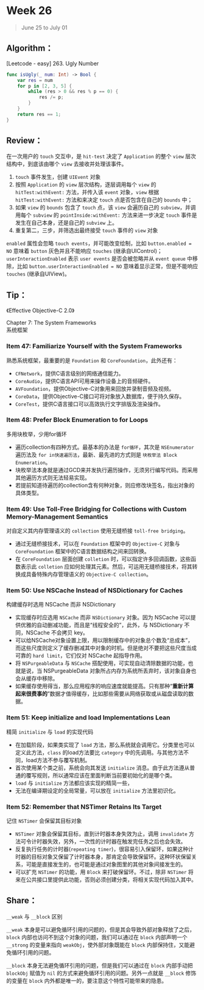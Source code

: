 # Week 26

> June 25 to July 01

## Algorithm：

[Leetcode - easy] 263. Ugly Number

```swift
func isUgly(_ num: Int) -> Bool {
    var res = num
    for p in [2, 3, 5] {
        while (res > 0 && res % p == 0) {
            res /= p;
        }
    }
    return res == 1;
}
```

## Review：

在一次用户的 `touch` 交互中，是 `hit-test` 决定了 `Application` 的整个 `view` 层次结构中，到底该由哪个 `view` 去接收并处理该事件。
1. `touch` 事件发生，创建 `UIEvent` 对象
2. 按照 `Application` 的 `view` 层次结构，逐层调用每个 `view` 的 `hitTest:withEvent:` 方法，并传入该 `event` 对象，`view` 根据 `hitTest:withEvent:` 方法和来决定 `touch` 点是否包含在自己的 `bounds` 中；
3. 如果 `view` 的 `bounds` 包含了 `touch` 点，该 `view` 会遍历自己的 `subview`，并调用每个 `subview` 的 `pointInside:withEvent:` 方法来进一步决定 `touch` 事件是发生在自己本身，还是自己的 `subview` 上。
4. 重复第二，三步，并筛选出最终接受 `touch` 事件的 `view` 对象

`enabled` 属性会忽略 `touch events`，并可能改变绘制，比如 `button.enabled = NO` 意味着 `button` 灰色并且不能响应 `touches` (继承自UIControl)； `userInteractionEnabled` 表示 `user events` 是否会被忽略并从 `event queue` 中移除，比如 `button.userInteractionEnabled = NO` 意味着显示正常，但是不能响应 `touches` (继承自UIView)。
  
## Tip：

《Effective Objective-C 2.0》  

Chapter 7: The System Frameworks  
系统框架

### Item 47: Familiarize Yourself with the System Frameworks  
熟悉系统框架，最重要的是 `Foundation` 和 `CoreFoundation`，此外还有：  
- `CFNetwork`，提供C语言级别的网络通信能力。
- `CoreAudio`，提供C语言API可用来操作设备上的音频硬件。
- `AVFoundation`，提供Objective-C对象用来回放并录制音频及视频。
- `CoreData`，提供Objective-C接口可将对象放入数据库，便于持久保存。
- `CoreTest`，提供C语言接口可以高效执行文字排版及渲染操作。

### Item 48: Prefer Block Enumeration to for Loops   
多用块枚举，少用for循环  
- 遍历collection有四种方式。最基本的办法是 `for循环`，其次是 `NSEnumerator` 遍历法及 `for in快速遍历法`，最新、最先进的方式则是 `块枚举法 Block Enumeration`。
- 块枚举法本身就是通过GCD来并发执行遍历操作，无须另行编写代码。而采用其他遍历方式则无法轻易实现。
- 若提前知道待遍历的collection含有何种对象，则应修改块签名，指出对象的具体类型。

### Item 49: Use Toll-Free Bridging for Collections with Custom Memory-Management Semantics   
对自定义其内存管理语义的 `collection` 使用无缝桥接 `toll-free bridging`。
- 通过无缝桥接技术，可以在 `Foundation` 框架中的 `Objective-C` 对象与 `CoreFoundation` 框架中的C语言数据结构之间来回转换。
- 在 `CoreFoundation` 层面创建 `colletion` 时，可以指定许多回调函数，这些函数表示此 `colletion` 应如何处理其元素。然后，可运用无缝桥接技术，将其转换成具备特殊内存管理语义的 `Objective-C collection`。

### Item 50: Use NSCache Instead of NSDictionary for Caches   
构建缓存时选用 NSCache 而非 NSDictionary
- 实现缓存时应选用 `NSCache` 而非 `NSDictionary` 对象。因为 NSCache 可以提供优雅的自动删减功能，而且是“线程安全的”，此外，与 NSDictionary 不同，NSCache 不会拷贝 key。
- 可以给NSCache对象设置上限，用以限制缓存中的对象总个数及“总成本”，而这些尺度则定义了缓存删减其中对象的时机。但是绝对不要把这些尺度当成可靠的 `hard limit`，它们仅对 NSCache 起指导作用。
- 将 `NSPurgeableData` 与 `NSCache` 搭配使用，可实现自动清除数据的功能，也就是说，当 NSPurgeableData 对象所占内存为系统所丢弃时，该对象自身也会从缓存中移除。
- 如果缓存使用得当，那么应用程序的响应速度就能提高。只有那种“**重新计算起来很费事的**”数据才值得缓存，比如那些需要从网络获取或从磁盘读取的数据。

### Item 51: Keep initialize and load Implementations Lean   
精简 `initialize` 与 `load` 的实现代码
- 在加载阶段，如果类实现了 `load` 方法，那么系统就会调用它。分类里也可以定义此方法，`class` 的load方法要比 `category` 中的先调用。与其他方法不同，load方法不参与覆写机制。
- 首次使用某个类之前，系统会向其发送 `initialize` 消息。由于此方法遵从普通的覆写规则，所以通常应该在里面判断当前要初始化的是哪个类。
-  `load` 与 `initialize` 方法都应该实现的精简一些，
- 无法在编译期设定的全局常量，可以放在 `initialize` 方法里初识化。

### Item 52: Remember that NSTimer Retains Its Target   
记住 `NSTimer` 会保留其目标对象
- `NSTimer` 对象会保留其目标，直到计时器本身失效为止，调用 `invalidate` 方法可令计时器失效，另外，一次性的计时器在触发完任务之后也会失效。
- 反复执行任务的计时器(`repeating timer`)，很容易引入保留环，如果这种计时器的目标对象又保留了计时器本身，那肯定会导致保留环。这种环状保留关系，可能是直接发生的，也可能是通过对象图里的其他对象间接发生的。
- 可以扩充 `NSTimer` 的功能，用 `Block` 来打破保留环。不过，除非 `NSTimer` 将来在公共接口里提供此功能，否则必须创建分类，将相关实现代码加入其中。

## Share：

`__weak` 与 `__block` 区别

`__weak` 本身是可以避免循环引用的问题的，但是其会导致外部对象释放了之后，`block` 内部也访问不到这个对象的问题，我们可以通过在 `block` 内部声明一个 `__strong` 的变量来指向 `weakObj`，使外部对象既能在 `block` 内部保持住，又能避免循环引用的问题。

`__block` 本身无法避免循环引用的问题，但是我们可以通过在 `block` 内部手动把 `blockObj` 赋值为 `nil` 的方式来避免循环引用的问题。另外一点就是 `__block` 修饰的变量在 `block` 内外都是唯一的，要注意这个特性可能带来的隐患。